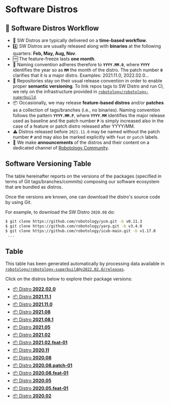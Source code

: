 Software Distros
===

## 🚀 Software Distros Workflow
- 📅 SW Distros are typically delivered on a **time-based workflow**.
- 4️⃣ SW Distros are usually released along with **binaries** at the following quarters: **Feb, May, Aug, Nov**.
- 🆓 The feature-freeze lasts **one month**.
- 📛 Naming convention adheres therefore to **`YYYY.MM.0`**, where **`YYYY`** identifies the year so as **`MM`** the month of the distro. The patch number **`0`** clarifies that it is a major distro. Examples: 2021.11.0, 2022.02.0...
- 📝 Repositories stay on their usual release convention in order to enable proper **semantic versioning**. To link repos tags to SW Distro and run CI, we rely on the infrastructure provided in [`robotology/robotology-superbuild`](https://github.com/robotology/robotology-superbuild).
- 📦 Occasionally, we may release **feature-based distros** and/or **patches** as a collection of tags/branches (i.e., no binaries). Naming convention follows the pattern **`YYYY.MM.P`**, where **`YYYY.MM`** identifies the major release used as baseline and the patch number **`P`** is simply increased also in the case of a feature or patch distro released after YYYY/MM.
- ⚠ Distros released before `2021.11.0` may be named without the patch number **`P`** and may also be marked explicitly with `feat` or `patch` labels. 
- 📢 We make **announcements** of the distros and their content on a dedicated channel of [Robotology Community](https://github.com/orgs/robotology/discussions/categories/releases).

## Software Versioning Table
The table hereinafter reports on the versions of the packages (specified in terms of Git tags/branches/commits)
composing our software ecosystem that are bundled as distros.

Once the versions are known, one can download the distro's source code by using Git.

For example, to download the SW Distro `2020.08` do:
```sh
$ git clone https://github.com/robotology/ycm.git -b v0.11.3
$ git clone https://github.com/robotology/yarp.git -b v3.4.0
$ git clone https://github.com/robotology/icub-main.git -b v1.17.0
 ...
```

## Table
This table has been generated automatically by processing data available in [`robotology/robotology-superbuild@v2022.02.0/releases`](https://github.com/robotology/robotology-superbuild/tree/v2022.02.0/releases).

Click on the distros below to explore their package versions:

- [📦 Distro **2022.02.0**](./2022.02.0.md)
- [📦 Distro **2021.11.1**](./2021.11.1.md)
- [📦 Distro **2021.11.0**](./2021.11.0.md)
- [📦 Distro **2021.08**](./2021.08.md)
- [📦 Distro **2021.08.1**](./2021.08.1.md)
- [📦 Distro **2021.05**](./2021.05.md)
- [📦 Distro **2021.02**](./2021.02.md)
- [📦 Distro **2021.02.feat-01**](./2021.02.feat-01.md)
- [📦 Distro **2020.11**](./2020.11.md)
- [📦 Distro **2020.08**](./2020.08.md)
- [📦 Distro **2020.08.patch-01**](./2020.08.patch-01.md)
- [📦 Distro **2020.08.feat-01**](./2020.08.feat-01.md)
- [📦 Distro **2020.05**](./2020.05.md)
- [📦 Distro **2020.05.feat-01**](./2020.05.feat-01.md)
- [📦 Distro **2020.02**](./2020.02.md)
